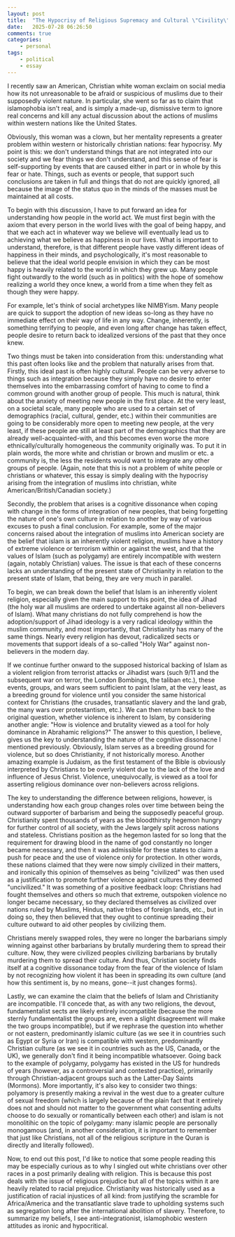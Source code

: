 ```yaml
---
layout: post
title:  "The Hypocrisy of Religious Supremacy and Cultural \"Civility\""
date:   2025-07-28 06:26:50
comments: true
categories:
    - personal
tags:
    - political
    - essay
---
```


I recently saw an American, Christian white woman exclaim on social media how its not unreasonable to be afraid or suspicious of muslims due to their supposedly violent nature. In particular, she went so far as to claim that islamophobia isn't real, and is simply a made-up, dismissive term to ignore real concerns and kill any actual discussion about the actions of muslims within western nations like the United States.

Obviously, this woman was a clown, but her mentality represents a greater problem within western or historically christian nations: fear hypocrisy. My point is this: we don't understand things that are not integrated into our society and we fear things we don't understand, and this sense of fear is self-supporting by events that are caused either in part or in whole by this fear or hate. Things, such as events or people, that support such conclusions are taken in full and things that do not are quickly ignored, all because the image of the status quo in the minds of the masses must be maintained at all costs.

To begin with this discussion, I have to put forward an idea for understanding how people in the world act. We must first begin with the axiom that every person in the world lives with the goal of being happy, and that we each act in whatever way we believe will eventually lead us to achieving what we believe as happiness in our lives. What is important to understand, therefore, is that different people have vastly different ideas of happiness in their minds, and psychologically, it's most reasonable to believe that the ideal world people envision in which they can be most happy is heavily related to the world in which they grew up. Many people fight outwardly to the world (such as in politics) with the hope of somehow realizing a world they once knew, a world from a time when they felt as though they were happy.

For example, let's think of social archetypes like NIMBYism. Many people are quick to support the adoption of new ideas so-long as they have no immediate effect on their way of life in any way. Change, inherently, is something terrifying to people, and even long after change has taken effect, people desire to return back to idealized versions of the past that they once knew.

Two things must be taken into consideration from this: understanding what this past often looks like and the problem that naturally arises from that. Firstly, this ideal past is often highly cultural. People can be very adverse to things such as integration because they simply have no desire to enter themselves into the embarrassing comfort of having to come to find a common ground with another group of people. This much is natural, think about the anxiety of meeting new people in the first place. At the very least, on a societal scale, many people who are used to a certain set of demographics (racial, cultural, gender, etc.) within their communities are going to be considerably more open to meeting new people, at the very least, if these people are still at least part of the demographics that they are already well-acquainted-with, and this becomes even worse the more ethnically/culturally homogeneous the community originally was. To put it in plain words, the more white and christian or brown and muslim or etc. a community is, the less the residents would want to integrate any other groups of people. (Again, note that this is not a problem of white people or christians or whatever, this essay is simply dealing with the hypocrisy arising from the integration of muslims into christian, white American/British/Canadian society.)

Secondly, the problem that arises is a cognitive dissonance when coping with change in the forms of integration of new peoples, that being forgetting the nature of one's own culture in relation to another by way of various excuses to push a final conclusion. For example, some of the major concerns raised about the integration of muslims into American society are the belief that islam is an inherently violent religion, muslims have a history of extreme violence or terrorism within or against the west, and that the values of Islam (such as polygamy) are entirely incompatible with western (again, notably Christian) values. The issue is that each of these concerns lacks an understanding of the present state of Christianity in relation to the present state of Islam, that being, they are very much in parallel.

To begin, we can break down the belief that Islam is an inherently violent religion, especially given the main support to this point, the idea of Jihad (the holy war all muslims are ordered to undertake against all non-believers of Islam). What many christians do not fully comprehend is how the adoption/support of Jihad ideology is a very radical ideology within the muslim community, and most importantly, that Christianity has many of the same things. Nearly every religion has devout, radicalized sects or movements that support ideals of a so-called "Holy War" against non-believers in the modern day.

If we continue further onward to the supposed historical backing of Islam as a violent religion from terrorist attacks or Jihadist wars (such 9/11 and the subsequent war on terror, the London Bombings, the taliban etc.), these events, groups, and wars seem sufficient to paint Islam, at the very least, as a breeding ground for violence until you consider the same historical context for Christians (the crusades, transatlantic slavery and the land grab, the many wars over protestantism, etc.). We can then return back to the original question, whether violence is inherent to Islam, by considering another angle: "How is violence and brutality viewed as a tool for holy dominance in Abrahamic religions?" The answer to this question, I believe, gives us the key to understanding the nature of the cognitive dissonacne I mentioned previously. Obviously, Islam serves as a breeding ground for violence, but so does Christianity, if not historically moreso. Another amazing example is Judaism, as the first testament of the Bible is obviously interpreted by Christians to be overly violent due to the lack of the love and influence of Jesus Christ. Violence, unequivocally, is viewed as a tool for asserting religious dominance over non-believers across religions.

The key to understanding the difference between religions, however, is understanding how each group changes roles over time between being the outward supporter of barbarism and being the supposedly peaceful group. Christianity spent thousands of years as the bloodthirsty hegemon hungry for further control of all society, with the Jews largely split across nations and stateless. Christians position as the hegemon lasted for so long that the requirement for drawing blood in the name of god constantly no longer became necessary, and then it was admissible for these states to claim a push for peace and the use of violence only for protection. In other words, these nations claimed that they were now simply civilized in their matters, and ironically this opinion of themselves as being "civilized" was then used as a justification to promote further violence against cultures they deemed "uncivilized." It was something of a positive feedback loop: Christians had fought themselves and others so much that extreme, outspoken violence no longer became necessary, so they declared themselves as civilized over nations ruled by Muslims, Hindus, native tribes of foreign lands, etc., but in doing so, they then believed that they ought to continue spreading their culture outward to aid other peoples by civilizing them.

Christians merely swapped roles, they were no longer the barbarians simply winning against other barbarians by brutally murdering them to spread their culture. Now, they were civilized peoples civilizing barbarians by brutally murdering them to spread their culture. And thus, Christian society finds itself at a cognitive dissonance today from the fear of the violence of Islam by not recognizing how violent it has been in spreading its own culture (and how this sentiment is, by no means, gone--it just changes forms).

Lastly, we can examine the claim that the beliefs of Islam and Christianity are incompatible. I'll concede that, as with any two religions, the devout, fundamentalist sects are likely entirely incompatible (because the more sternly fundamentalist the groups are, even a slight disagreement will make the two groups incompatible), but if we rephrase the question into whether or not eastern, predominantly islamic culture (as we see it in countries such as Egypt or Syria or Iran) is compatible with western, predominantly Christian culture (as we see it in countries such as the US, Canada, or the UK), we generally don't find it being incompatible whatsoever. Going back to the example of polygamy, polygamy has existed in the US for hundreds of years (however, as a controversial and contested practice), primarily through Christian-adjacent groups such as the Latter-Day Saints (Mormons). More importantly, it's also key to consider two things: polyamory is presently making a revival in the west due to a greater culture of sexual freedom (which is largely because of the plain fact that it entirely does not and should not matter to the government what consenting adults choose to do sexually or romantically between each other) and islam is not monolitihic on the topic of polygamy: many islamic people are personally monogamous (and, in another consideration, it is important to remember that just like Christians, not all of the religious scripture in the Quran is directly and literally followed).

Now, to end out this post, I'd like to notice that some people reading this may be especially curious as to why I singled out white christians over other races in a post primarily dealing with religion. This is because this post deals with the issue of religious prejudice but all of the topics within it are heavily related to racial prejudice. Christianity was historically used as a justification of racial injustices of all kind: from justifying the scramble for Africa/America and the transatlantic slave trade to upholding systems such as segregation long after the international abolition of slavery. Therefore, to summarize my beliefs, I see anti-integrationist, islamophobic western attitudes as ironic and hypocritical.

